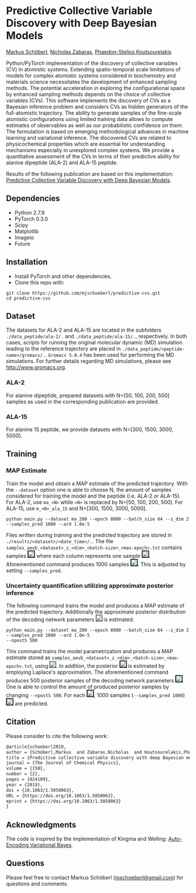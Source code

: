 # Predictive Collective Variable Discovery with Deep Bayesian Models

[Markus Schöberl](https://github.com/mjschoeberl), [Nicholas Zabaras](https://www.zabaras.com), [Phaedon-Stelios Koutsourelakis](http://www.contmech.mw.tum.de)

Python/PyTorch implementation of the discovery of collective variables (CV) in atomistic systems.
Extending spatio-temporal scale limitations of models for complex atomistic systems considered in biochemistry and materials science necessitates the development of enhanced sampling methods. The potential acceleration in exploring the configurational space by enhanced sampling methods depends on the choice of collective variables (CVs). This software implements the discovery of CVs as a Bayesian inference problem and considers CVs as hidden generators of the full-atomistic trajectory. The ability to generate samples of the fine-scale atomistic configurations using limited training data allows to compute estimates of observables as well as our probabilistic confidence on them. The formulation is based on emerging methodological advances in machine learning and variational inference. The discovered CVs are related to physicochemical properties which are essential for understanding mechanisms especially in unexplored complex systems. We provide a quantitative assessment of the CVs in terms of their predictive ability for alanine dipeptide (ALA-2) and ALA-15 peptide.

Results of the following publication are based on this implementation: [Predictive Collective Variable Discovery with Deep Bayesian Models](https://arxiv.org/abs/1809.06913).


## Dependencies
- Python 2.7.9
- PyTorch 0.3.0
- Scipy
- Matplotlib
- Imageio
- Future


## Installation
- Install PyTorch and other dependencies.
- Clone this repo with:
```
git clone https://github.com/mjschoeberl/predictive-cvs.git
cd predictive-cvs
```


## Dataset
The datasets for ALA-2 and ALA-15 are located in the subfolders `./data_peptide/ala-2/.` and `./data_peptide/ala-15/.`,
respectively. In both cases, scripts for running the original molecular dynamic (MD) simulation leading to the reference trajectory are placed in `./data_peptide/<peptide-name>/gromacs/.`. `Gromacs 5.0.4` has been used for performing the MD simulations. For further details regarding MD simulations, please see http://www.gromacs.org.

### ALA-2
For alanine dipeptide, prepared datasets with N=[50, 100, 200, 500] samples as used in the corresponding publication are provided.

### ALA-15
For alanine 15 peptide, we provide datasets with N=[300, 1500, 3000, 5000].

## Training

### MAP Estimate 

Train the model and obtain a MAP estimate of the predicted trajectory. With the `--dataset` option one is able to choose N, the amount of samples considered for training the model and the peptide (i.e. ALA-2 or ALA-15). For ALA-2, use `ma_<N>` while `<N>` is replaced by N=[50, 100, 200, 500].
For ALA-15, use `m_<N>_ala_15` and N=[300, 1500, 3000, 5000].
```
python main.py --dataset ma_200 --epoch 8000 --batch_size 64 --z_dim 2 --samples_pred 1000 --ard 1.0e-5 
```
Files written during training and the predicted trajectory are stored in `./results/<dataset>/<date_time>/.`.
The file `samples_aevb_<dataset>_z_<dim>_<batch-size>_<max-epoch>.txt` contains samples <img src="http://latex.codecogs.com/svg.latex?\boldsymbol{x}\sim%20p(\boldsymbol{x}|\boldsymbol{\theta}_{\text{MAP}})" border="2"/> where each column represents one sample <img src="http://latex.codecogs.com/svg.latex?\boldsymbol{x}_i" border="2">.
Aforementioned command produces 1000 samples <img src="http://latex.codecogs.com/svg.latex?\boldsymbol{x}\sim%20p(\boldsymbol{x}|\boldsymbol{\theta}_{\text{MAP}})" border="2"/>. This is adjusted by setting `--samples_pred`.

### Uncertainty quantification utilizing approximate posterior inference

The following command trains the model and produces a MAP estimate of the predicted trajectory. Additionally the approximate posterior distribution of the decoding network parameters <img src="http://latex.codecogs.com/svg.latex?\boldsymbol{\theta}" border="1"/> is estimated.
```
python main.py --dataset ma_200 --epoch 8000 --batch_size 64 --z_dim 2 --samples_pred 1000 --ard 1.0e-5 
--npostS 500
```
This command trains the model parametrization and produces a MAP estimate stored as `samples_aevb_<dataset>_z_<dim>_<batch-size>_<max-epoch>.txt`, using <img src="http://latex.codecogs.com/svg.latex?\boldsymbol{\theta}_{\text{MAP}}" border="1"/>. In addition, the posterior <img src="http://latex.codecogs.com/svg.latex?\boldsymbol{\theta}_i\sim\%20p(\boldsymbol{\theta}|\boldsymbol{X})" border="2"/> is estimated by employing Laplace's approximation.
The aforementioned command produces 500 posterior samples of the decoding network parameters
<img src="http://latex.codecogs.com/svg.latex?\boldsymbol{\theta}_i\sim\%20p(\boldsymbol{\theta}|\boldsymbol{X})" border="2"/>. One is able to control the amount of produced posterior samples by changing `--npostS 500`.
For each <img src="http://latex.codecogs.com/svg.latex?\boldsymbol{\theta}_i" border="2"/>, 1000 samples (`--samples_pred 1000`) <img src="http://latex.codecogs.com/svg.latex?\boldsymbol{x}\sim%20p(\boldsymbol{x}|\boldsymbol{\theta}_{\text{i}})" border="2"/> are predicted.

## Citation

Please consider to cite the following work:
```latex
@article{schoeberl2019,
author = {Schöberl,Markus  and Zabaras,Nicholas  and Koutsourelakis,Phaedon-Stelios },
title = {Predictive collective variable discovery with deep Bayesian models},
journal = {The Journal of Chemical Physics},
volume = {150},
number = {2},
pages = {024109},
year = {2019},
doi = {10.1063/1.5058063},
URL = {https://doi.org/10.1063/1.5058063},
eprint = {https://doi.org/10.1063/1.5058063}
}
```

## Acknowledgments

The code is inspired by the implementation of Kingma and Welling: [Auto-Encoding Variational Bayes](https://arxiv.org/abs/1312.6114).

## Questions

Please feel free to contact Markus Schöberl (mschoeberl@gmail.com) for questions and comments.
